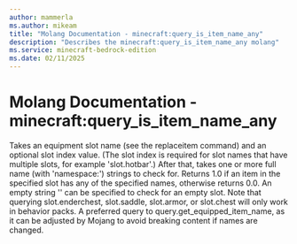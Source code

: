 ```yaml
---
author: mammerla
ms.author: mikeam
title: "Molang Documentation - minecraft:query_is_item_name_any"
description: "Describes the minecraft:query_is_item_name_any molang"
ms.service: minecraft-bedrock-edition
ms.date: 02/11/2025 
---
```


# Molang Documentation - minecraft:query_is_item_name_any

Takes an equipment slot name (see the replaceitem command) and an optional slot index value. (The slot index is required for slot names that have multiple slots, for example 'slot.hotbar'.) After that, takes one or more full name (with 'namespace:') strings to check for. Returns 1.0 if an item in the specified slot has any of the specified names, otherwise returns 0.0. An empty string '' can be specified to check for an empty slot. Note that querying slot.enderchest, slot.saddle, slot.armor, or slot.chest will only work in behavior packs. A preferred query to query.get_equipped_item_name, as it can be adjusted by Mojang to avoid breaking content if names are changed.
